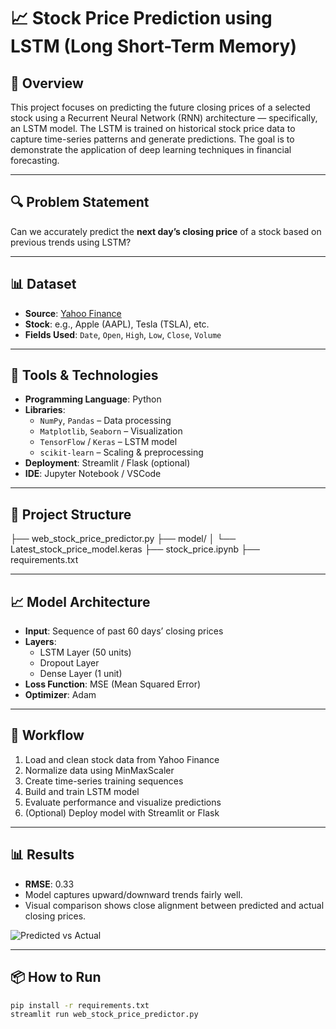 # 📈 Stock Price Prediction using LSTM (Long Short-Term Memory)

## 🧠 Overview

This project focuses on predicting the future closing prices of a selected stock using a Recurrent Neural Network (RNN) architecture — specifically, an LSTM model. The LSTM is trained on historical stock price data to capture time-series patterns and generate predictions. The goal is to demonstrate the application of deep learning techniques in financial forecasting.

---

## 🔍 Problem Statement

Can we accurately predict the **next day’s closing price** of a stock based on previous trends using LSTM?

---

## 📊 Dataset

- **Source**: [Yahoo Finance](https://finance.yahoo.com/)
- **Stock**: e.g., Apple (AAPL), Tesla (TSLA), etc.
- **Fields Used**: `Date`, `Open`, `High`, `Low`, `Close`, `Volume`

---

## 🔧 Tools & Technologies

- **Programming Language**: Python
- **Libraries**:
  - `NumPy`, `Pandas` – Data processing
  - `Matplotlib`, `Seaborn` – Visualization
  - `TensorFlow` / `Keras` – LSTM model
  - `scikit-learn` – Scaling & preprocessing
- **Deployment**: Streamlit / Flask (optional)
- **IDE**: Jupyter Notebook / VSCode

---

## 🧱 Project Structure

├── web_stock_price_predictor.py
├── model/
│   └── Latest_stock_price_model.keras
├── stock_price.ipynb
├── requirements.txt

---

## 📈 Model Architecture

- **Input**: Sequence of past 60 days’ closing prices
- **Layers**:
  - LSTM Layer (50 units)
  - Dropout Layer
  - Dense Layer (1 unit)
- **Loss Function**: MSE (Mean Squared Error)
- **Optimizer**: Adam

---

## 🔄 Workflow

1. Load and clean stock data from Yahoo Finance
2. Normalize data using MinMaxScaler
3. Create time-series training sequences
4. Build and train LSTM model
5. Evaluate performance and visualize predictions
6. (Optional) Deploy model with Streamlit or Flask

---

## 📊 Results

- **RMSE**: 0.33
- Model captures upward/downward trends fairly well.
- Visual comparison shows close alignment between predicted and actual closing prices.

![Predicted vs Actual](screenshots/predicted_vs_actual.png)

---

## 📦 How to Run

```bash
pip install -r requirements.txt
streamlit run web_stock_price_predictor.py

